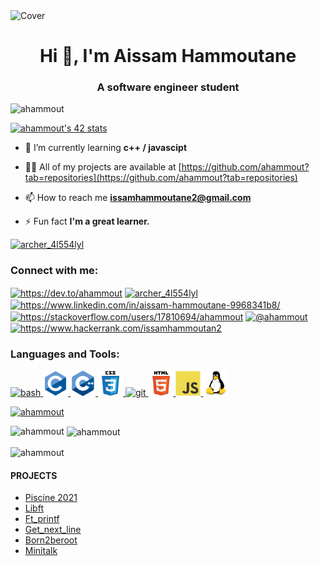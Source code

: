 <img src="https://www.crio.do/blog/content/images/size/w1000/2020/09/Sep_01.png" alt="Cover" width="1700" height="400">

<h1 align="center">Hi 👋, I'm Aissam Hammoutane</h1>
<h3 align="center">A software engineer student</h3>

<p align="left"> <img src="https://komarev.com/ghpvc/?username=ahammout&label=Profile%20views&color=0e75b6&style=flat" alt="ahammout" /> </p>

<a href="https://github.com/oakoudad/badge42"><img src="https://badge.mediaplus.ma/black/ahammout" alt="ahammout's 42 stats" /></a>

- 🌱 I’m currently learning **c++ / javascipt**

- 👨‍💻 All of my projects are available at [https://github.com/ahammout?tab=repositories](https://github.com/ahammout?tab=repositories)

- 📫 How to reach me **issamhammoutane2@gmail.com**

- ⚡ Fun fact **I'm a great learner.**

<p align="left"> <a href="https://twitter.com/archer_4l554lyl" target="blank"><img src="https://img.shields.io/twitter/follow/archer_4l554lyl?logo=twitter&style=for-the-badge" alt="archer_4l554lyl" /></a> </p>

<h3 align="left">Connect with me:</h3>
<p align="left">
<a href="https://dev.to/https://dev.to/ahammout" target="blank"><img align="center" src="https://raw.githubusercontent.com/rahuldkjain/github-profile-readme-generator/master/src/images/icons/Social/devto.svg" alt="https://dev.to/ahammout" height="30" width="40" /></a>
<a href="https://twitter.com/archer_4l554lyl" target="blank"><img align="center" src="https://raw.githubusercontent.com/rahuldkjain/github-profile-readme-generator/master/src/images/icons/Social/twitter.svg" alt="archer_4l554lyl" height="30" width="40" /></a>
<a href="https://linkedin.com/in/https://www.linkedin.com/in/aissam-hammoutane-9968341b8/" target="blank"><img align="center" src="https://raw.githubusercontent.com/rahuldkjain/github-profile-readme-generator/master/src/images/icons/Social/linked-in-alt.svg" alt="https://www.linkedin.com/in/aissam-hammoutane-9968341b8/" height="30" width="40" /></a>
<a href="https://stackoverflow.com/users/https://stackoverflow.com/users/17810694/ahammout" target="blank"><img align="center" src="https://raw.githubusercontent.com/rahuldkjain/github-profile-readme-generator/master/src/images/icons/Social/stack-overflow.svg" alt="https://stackoverflow.com/users/17810694/ahammout" height="30" width="40" /></a>
<a href="https://medium.com/@ahammout" target="blank"><img align="center" src="https://raw.githubusercontent.com/rahuldkjain/github-profile-readme-generator/master/src/images/icons/Social/medium.svg" alt="@ahammout" height="30" width="40" /></a>
<a href="https://www.hackerrank.com/https://www.hackerrank.com/issamhammoutan2" target="blank"><img align="center" src="https://raw.githubusercontent.com/rahuldkjain/github-profile-readme-generator/master/src/images/icons/Social/hackerrank.svg" alt="https://www.hackerrank.com/issamhammoutan2" height="30" width="40" /></a>
</p>

<h3 align="left">Languages and Tools:</h3>
<p align="left"> <a href="https://www.gnu.org/software/bash/" target="_blank" rel="noreferrer"> <img src="https://www.vectorlogo.zone/logos/gnu_bash/gnu_bash-icon.svg" alt="bash" width="40" height="40"/> </a> <a href="https://www.cprogramming.com/" target="_blank" rel="noreferrer"> <img src="https://raw.githubusercontent.com/devicons/devicon/master/icons/c/c-original.svg" alt="c" width="40" height="40"/> </a> <a href="https://www.w3schools.com/cpp/" target="_blank" rel="noreferrer"> <img src="https://raw.githubusercontent.com/devicons/devicon/master/icons/cplusplus/cplusplus-original.svg" alt="cplusplus" width="40" height="40"/> </a> <a href="https://www.w3schools.com/css/" target="_blank" rel="noreferrer"> <img src="https://raw.githubusercontent.com/devicons/devicon/master/icons/css3/css3-original-wordmark.svg" alt="css3" width="40" height="40"/> </a> <a href="https://git-scm.com/" target="_blank" rel="noreferrer"> <img src="https://www.vectorlogo.zone/logos/git-scm/git-scm-icon.svg" alt="git" width="40" height="40"/> </a> <a href="https://www.w3.org/html/" target="_blank" rel="noreferrer"> <img src="https://raw.githubusercontent.com/devicons/devicon/master/icons/html5/html5-original-wordmark.svg" alt="html5" width="40" height="40"/> </a> <a href="https://developer.mozilla.org/en-US/docs/Web/JavaScript" target="_blank" rel="noreferrer"> <img src="https://raw.githubusercontent.com/devicons/devicon/master/icons/javascript/javascript-original.svg" alt="javascript" width="40" height="40"/> </a> <a href="https://www.linux.org/" target="_blank" rel="noreferrer"> <img src="https://raw.githubusercontent.com/devicons/devicon/master/icons/linux/linux-original.svg" alt="linux" width="40" height="40"/> </a> </p>

<p align="left"> <a href="https://github.com/ryo-ma/github-profile-trophy"><img src="https://github-profile-trophy.vercel.app/?username=ahammout" alt="ahammout" /></a> </p>

<p><img align="left" src="https://github-readme-stats.vercel.app/api/top-langs?username=ahammout&show_icons=true&locale=en&layout=compact" alt="ahammout" /></p>

<p>&nbsp;<img align="center" src="https://github-readme-stats.vercel.app/api?username=ahammout&show_icons=true&locale=en" alt="ahammout" /></p>

<p><img align="center" src="https://github-readme-streak-stats.herokuapp.com/?user=ahammout&" alt="ahammout" /></p>

#### PROJECTS
<ul>
    <li> <a href= "https://github.com/ahammout/1337_Pool.git">Piscine 2021 </a> </li>
    <li> <a href= "https://github.com/ahammout/Libft.git">Libft </a> </li>
    <li> <a href= "https://github.com/ahammout/ft_printf-.git">Ft_printf </a> </li>
    <li> <a href= "https://github.com/ahammout/get_next_line.git">Get_next_line </a> </li>
    <li> <a href= "https://github.com/ahammout/Born2beroot.git">Born2beroot </a> </li>
    <li> <a href= "https://github.com/ahammout/Minitalk.git">Minitalk </a> </li>
</ul>









